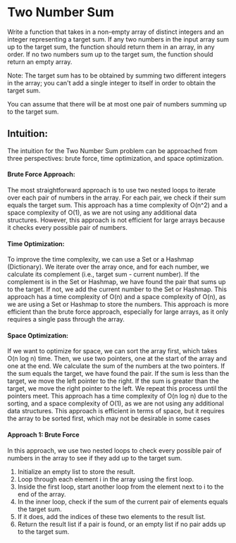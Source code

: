 # Two Number Sum
Write a function that takes in a non-empty array of distinct integers and an integer representing a target sum. If any two numbers in the input array sum up to the target sum, the function should return them in an array, in any order. If no two numbers sum up to the target sum, the function should return an empty
array.

Note: The target sum has to be obtained by summing two different integers in the array; you can't add a single integer to itself in order to obtain the target sum.

You can assume that there will be at most one pair of numbers summing up to the target sum.


## Intuition:
The intuition for the Two Number Sum problem can be approached from three perspectives: brute force, time optimization, and space optimization.

#### Brute Force Approach: 
The most straightforward approach is to use two nested loops to iterate over each pair of numbers in the array. For each pair, we check if their sum equals the target sum. This approach has a time complexity of O(n^2) and a space complexity of O(1), as we are not using any additional data structures. However, this approach is not efficient for large arrays because it checks every possible pair of numbers.

#### Time Optimization: 
To improve the time complexity, we can use a Set or a Hashmap (Dictionary). We iterate over the array once, and for each number, we calculate its complement (i.e., target sum - current number). If the complement is in the Set or Hashmap, we have found the pair that sums up to the target. If not, we add the current number to the Set or Hashmap. This approach has a time complexity of O(n) and a space complexity of O(n), as we are using a Set or Hashmap to store the numbers. This approach is more efficient than the brute force approach, especially for large arrays, as it only requires a single pass through the array.

#### Space Optimization: 
If we want to optimize for space, we can sort the array first, which takes O(n log n) time. Then, we use two pointers, one at the start of the array and one at the end. We calculate the sum of the numbers at the two pointers. If the sum equals the target, we have found the pair. If the sum is less than the target, we move the left pointer to the right. If the sum is greater than the target, we move the right pointer to the left. We repeat this process until the pointers meet. This approach has a time complexity of O(n log n) due to the sorting, and a space complexity of O(1), as we are not using any additional data structures. This approach is efficient in terms of space, but it requires the array to be sorted first, which may not be desirable in some cases

#### Approach 1: Brute Force
In this approach, we use two nested loops to check every possible pair of numbers in the array to see if they add up to the target sum.
1. Initialize an empty list to store the result.
2. Loop through each element i in the array using the first loop.
3. Inside the first loop, start another loop from the element next to i to the end of the array.
4. In the inner loop, check if the sum of the current pair of elements equals the target sum.
5. If it does, add the indices of these two elements to the result list.
6. Return the result list if a pair is found, or an empty list if no pair adds up to the target sum.


